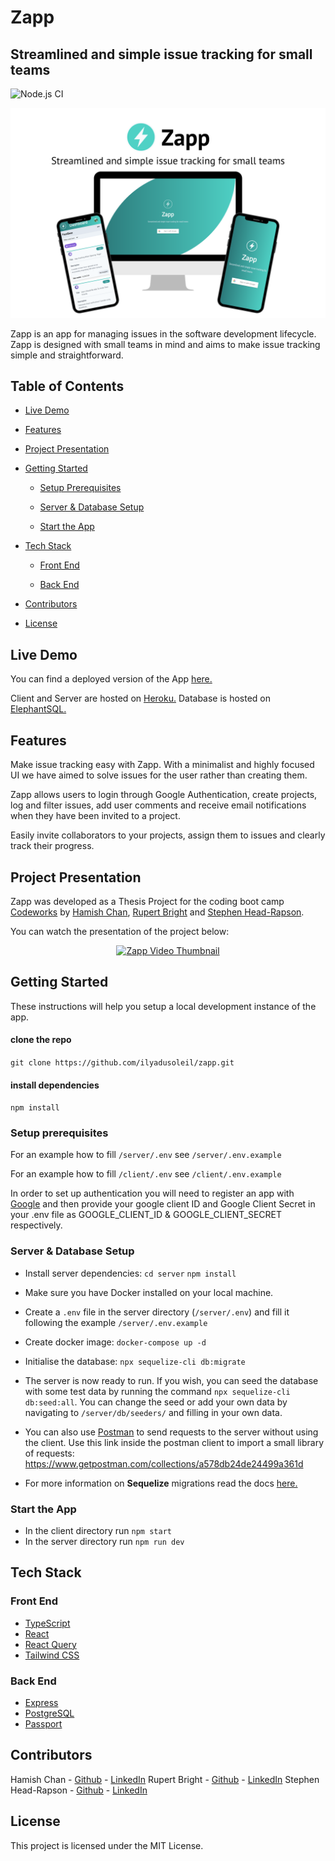 # Zapp

<!-- Remember to reflect any changes to the readme in the Table of Contents-->

## Streamlined and simple issue tracking for small teams

![Node.js CI](https://github.com/ilyadusoleil/zapp/workflows/Node.js%20CI/badge.svg)

<p align="center">
  <img src="./Images/ZappReadmeHeader.png">
</p>

Zapp is an app for managing issues in the software development lifecycle. Zapp is designed with small teams in mind and aims to make issue tracking simple and straightforward.

## Table of Contents

- [Live Demo](#Live-Demo)

- [Features](#Features)

- [Project Presentation](#Project-Presentation)

- [Getting Started](#Getting-Started)

  - [Setup Prerequisites](#Setup-Prerequisites)

  - [Server & Database Setup](#Server-&-Database-Setup)

  - [Start the App](#Start-the-App)

- [Tech Stack](#Tech-Stack)

  - [Front End](#Front-End)

  - [Back End](#Back-End)

- [Contributors](#Contributors)

- [License](#License)

## Live Demo

You can find a deployed version of the App [here.](https://zappbugtracker.herokuapp.com/)

Client and Server are hosted on [Heroku.](https://www.heroku.com/home)
Database is hosted on [ElephantSQL.](https://www.elephantsql.com/)

## Features

Make issue tracking easy with Zapp. With a minimalist and highly focused UI we have aimed to solve issues for the user rather than creating them.

Zapp allows users to login through Google Authentication, create projects, log and filter issues, add user comments and receive email notifications when they have been invited to a project.

Easily invite collaborators to your projects, assign them to issues and clearly track their progress.

## Project Presentation

Zapp was developed as a Thesis Project for the coding boot camp [Codeworks](https://codeworks.me/) by [Hamish Chan](https://github.com/ilyadusoleil), [Rupert Bright](https://github.com/rupertbright-hub) and [Stephen Head-Rapson](https://github.com/SteHeRa).

You can watch the presentation of the project below:

<p align="center">
<a href="https://www.youtube.com/watch?v=yVB-is1jW9c"><img src="https://img.youtube.com/vi/yVB-is1jW9c/0.jpg" alt="Zapp Video Thumbnail"/></a>
</p>

## Getting Started

These instructions will help you setup a local development instance of the app.

#### clone the repo

`git clone https://github.com/ilyadusoleil/zapp.git`

#### install dependencies

`npm install`

### Setup prerequisites

For an example how to fill `/server/.env` see `/server/.env.example`

For an example how to fill `/client/.env` see `/client/.env.example`

In order to set up authentication you will need to register an app with [Google](https://developers.google.com/) and then provide your google client ID and Google Client Secret in your .env file as GOOGLE_CLIENT_ID & GOOGLE_CLIENT_SECRET respectively.

### Server & Database Setup

- Install server dependencies:
  `cd server`
  `npm install`
- Make sure you have Docker installed on your local machine.
- Create a `.env` file in the server directory (`/server/.env`) and fill it following the example `/server/.env.example`
- Create docker image: `docker-compose up -d`
- Initialise the database: `npx sequelize-cli db:migrate`

- The server is now ready to run. If you wish, you can seed the database with some test data by running the command `npx sequelize-cli db:seed:all`. You can change the seed or add your own data by navigating to `/server/db/seeders/` and filling in your own data.

- You can also use [Postman](https://www.postman.com/) to send requests to the server without using the client. Use this link inside the postman client to import a small library of requests: https://www.getpostman.com/collections/a578db24de24499a361d

- For more information on **Sequelize** migrations read the docs [here.](https://sequelize.org/master/manual/migrations.html)

### Start the App

- In the client directory run `npm start`
- In the server directory run `npm run dev`

## Tech Stack

### Front End

- [TypeScript](https://www.typescriptlang.org/)
- [React](https://reactjs.org/)
- [React Query](https://react-query.tanstack.com/)
- [Tailwind CSS](https://tailwindcss.com/)

### Back End

- [Express](https://expressjs.com/)
- [PostgreSQL](https://www.postgresql.org/)
- [Passport](http://www.passportjs.org/)

## Contributors

Hamish Chan - [Github](https://github.com/ilyadusoleil) - [LinkedIn](https://www.linkedin.com/in/hamish-chan-322378167/)
Rupert Bright - [Github](https://github.com/rupertbright-hub) - [LinkedIn](https://www.linkedin.com/in/rbrightb/)
Stephen Head-Rapson - [Github](https://github.com/SteHeRa) - [LinkedIn](https://www.linkedin.com/in/stephen-head-rapson/)

## License

This project is licensed under the MIT License.
